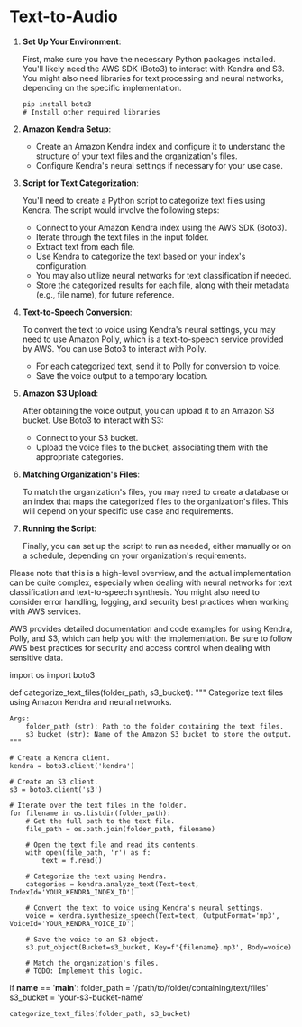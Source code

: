 # Text-to-Audio

1. **Set Up Your Environment**:

   First, make sure you have the necessary Python packages installed. You'll likely need the AWS SDK (Boto3) to interact with Kendra and S3. You might also need libraries for text processing and neural networks, depending on the specific implementation.

   ```
   pip install boto3
   # Install other required libraries
   ```

2. **Amazon Kendra Setup**:

   - Create an Amazon Kendra index and configure it to understand the structure of your text files and the organization's files.
   - Configure Kendra's neural settings if necessary for your use case.

3. **Script for Text Categorization**:

   You'll need to create a Python script to categorize text files using Kendra. The script would involve the following steps:

   - Connect to your Amazon Kendra index using the AWS SDK (Boto3).
   - Iterate through the text files in the input folder.
   - Extract text from each file.
   - Use Kendra to categorize the text based on your index's configuration.
   - You may also utilize neural networks for text classification if needed.
   - Store the categorized results for each file, along with their metadata (e.g., file name), for future reference.

4. **Text-to-Speech Conversion**:

   To convert the text to voice using Kendra's neural settings, you may need to use Amazon Polly, which is a text-to-speech service provided by AWS. You can use Boto3 to interact with Polly.

   - For each categorized text, send it to Polly for conversion to voice.
   - Save the voice output to a temporary location.

5. **Amazon S3 Upload**:

   After obtaining the voice output, you can upload it to an Amazon S3 bucket. Use Boto3 to interact with S3:

   - Connect to your S3 bucket.
   - Upload the voice files to the bucket, associating them with the appropriate categories.

6. **Matching Organization's Files**:

   To match the organization's files, you may need to create a database or an index that maps the categorized files to the organization's files. This will depend on your specific use case and requirements.

7. **Running the Script**:

   Finally, you can set up the script to run as needed, either manually or on a schedule, depending on your organization's requirements.

Please note that this is a high-level overview, and the actual implementation can be quite complex, especially when dealing with neural networks for text classification and text-to-speech synthesis. You might also need to consider error handling, logging, and security best practices when working with AWS services.

AWS provides detailed documentation and code examples for using Kendra, Polly, and S3, which can help you with the implementation. Be sure to follow AWS best practices for security and access control when dealing with sensitive data.



import os
import boto3

def categorize_text_files(folder_path, s3_bucket):
    """
    Categorize text files using Amazon Kendra and neural networks.

    Args:
        folder_path (str): Path to the folder containing the text files.
        s3_bucket (str): Name of the Amazon S3 bucket to store the output.
    """

    # Create a Kendra client.
    kendra = boto3.client('kendra')

    # Create an S3 client.
    s3 = boto3.client('s3')

    # Iterate over the text files in the folder.
    for filename in os.listdir(folder_path):
        # Get the full path to the text file.
        file_path = os.path.join(folder_path, filename)

        # Open the text file and read its contents.
        with open(file_path, 'r') as f:
            text = f.read()

        # Categorize the text using Kendra.
        categories = kendra.analyze_text(Text=text, IndexId='YOUR_KENDRA_INDEX_ID')

        # Convert the text to voice using Kendra's neural settings.
        voice = kendra.synthesize_speech(Text=text, OutputFormat='mp3', VoiceId='YOUR_KENDRA_VOICE_ID')

        # Save the voice to an S3 object.
        s3.put_object(Bucket=s3_bucket, Key=f'{filename}.mp3', Body=voice)

        # Match the organization's files.
        # TODO: Implement this logic.

if __name__ == '__main__':
    folder_path = '/path/to/folder/containing/text/files'
    s3_bucket = 'your-s3-bucket-name'

    categorize_text_files(folder_path, s3_bucket)
